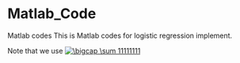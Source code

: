 # Matlab_Code
Matlab codes
This is Matlab codes for logistic regression implement.

Note that we use
<a href="https://www.codecogs.com/eqnedit.php?latex=\bigcap&space;\sum&space;11111111" target="_blank"><img src="https://latex.codecogs.com/gif.latex?\bigcap&space;\sum&space;11111111" title="\bigcap \sum 11111111" /></a>
